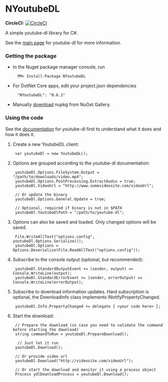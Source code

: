 # NYoutubeDL
**CircleCI:** [![CircleCI](https://circleci.com/gh/BrianAllred/NYoutubeDL.svg?style=svg)](https://circleci.com/gh/BrianAllred/NYoutubeDL)

A simple youtube-dl library for C#.

See the [main page](https://rg3.github.io/youtube-dl/) for youtube-dl for more information.

### Getting the package
* In the Nuget package manager console, run

        PM> Install-Package NYoutubeDL

* For DotNet Core apps, edit your project.json dependencies

        "NYoutubeDL": "0.6.1"

* Manually [download](https://www.nuget.org/packages/NYoutubeDL/) nupkg from NuGet Gallery.

### Using the code
See the [documentation](https://github.com/rg3/youtube-dl/blob/master/README.md#readme) for youtube-dl first to understand what it does and how it does it.

1. Create a new YoutubeDL client:

        var youtubeDl = new YoutubeDL();

2. Options are grouped according to the youtube-dl documentation:

        youtubeDl.Options.FileSystem.Output = "/path/to/downloads/video.mp4";
        youtubeDl.Options.PostProcessing.ExtractAudio = true;
        youtubeDl.VideoUrl = "http://www.somevideosite.com/videoUrl";

        // Or update the binary
        youtubeDl.Options.General.Update = true;

        // Optional, required if binary is not in $PATH
        youtubeDl.YoutubeDlPath = "/path/to/youtube-dl";

3. Options can also be saved and loaded. Only changed options will be saved.

        File.WriteAllText("options.config", youtubeDl.Options.Serialize());
        youtubeDl.Options = Options.Deserialize(File.ReadAllText("options.config"));

4. Subscribe to the console output (optional, but recommended):

        youtubeDl.StandardOutputEvent += (sender, output) => Console.WriteLine(output);
        youtubeDl.StandardErrorEvent += (sender, errorOutput) => Console.WriteLine(errorOutput);
        
5. Subscribe to download information updates. Hard subscription is optional, the DownloadInfo class implements INotifyPropertyChanged.

        youtubeDl.Info.PropertyChanged += delegate { <your code here> };

6. Start the download:
        
        // Prepare the download (in case you need to validate the command before starting the download)
        string commandToRun = youtubeDl.PrepareDownload();

         // Just let it run
        youtubeDl.Download();

        // Or provide video url
        youtubeDl.Download("http://videosite.com/videoUrl");
        
        // Or start the download and monitor it using a process object
        Process ydlDownloadProcess = youtubeDl.Download();

